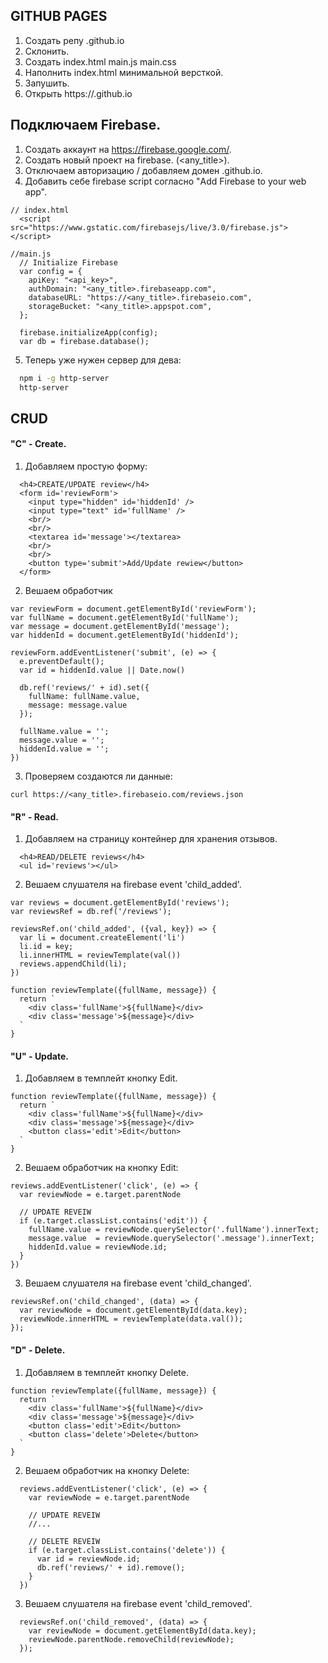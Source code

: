 ## GITHUB PAGES
1. Cоздать репу <username>.github.io
2. Склонить.
3. Создaть index.html main.js main.css
4. Наполнить index.html минимальной версткой.
5. Запушить.
6. Открыть https://<username>.github.io

## Подключаем Firebase.
1. Создать аккаунт на https://firebase.google.com/.
2. Создать новый проект на firebase. (<any_title>).
3. Отключаем авторизацию / добавляем домен <username>.github.io.
4. Добавить себе firebase script согласно "Add Firebase to your web app".

```
// index.html
  <script src="https://www.gstatic.com/firebasejs/live/3.0/firebase.js"></script>

//main.js
  // Initialize Firebase
  var config = {
    apiKey: "<api_key>",
    authDomain: "<any_title>.firebaseapp.com",
    databaseURL: "https://<any_title>.firebaseio.com",
    storageBucket: "<any_title>.appspot.com",
  };

  firebase.initializeApp(config);
  var db = firebase.database();
```

5. Теперь уже нужен сервер для дева:

```bash
  npm i -g http-server
  http-server
```

## CRUD
#### "C" - Сreate.
1. Добавляем простую форму:

```
  <h4>CREATE/UPDATE review</h4>
  <form id='reviewForm'>
    <input type="hidden" id='hiddenId' />
    <input type="text" id='fullName' />
    <br/>
    <br/>
    <textarea id='message'></textarea>
    <br/>
    <br/>
    <button type='submit'>Add/Update rewiew</button>
  </form>
```

2. Вешаем обработчик

```
var reviewForm = document.getElementById('reviewForm');
var fullName = document.getElementById('fullName');
var message = document.getElementById('message');
var hiddenId = document.getElementById('hiddenId');

reviewForm.addEventListener('submit', (e) => {
  e.preventDefault();
  var id = hiddenId.value || Date.now()

  db.ref('reviews/' + id).set({
    fullName: fullName.value,
    message: message.value
  });

  fullName.value = '';
  message.value = '';
  hiddenId.value = '';
})
```

3. Проверяем создаются ли данные:

```
curl https://<any_title>.firebaseio.com/reviews.json
```

#### "R" - Read.

1. Добавляем на страницу контейнер для хранения отзывов.

```
  <h4>READ/DELETE reviews</h4>
  <ul id='reviews'></ul>
```

2. Вешаем слушателя на firebase event 'child_added'.

```
var reviews = document.getElementById('reviews');
var reviewsRef = db.ref('/reviews');

reviewsRef.on('child_added', ({val, key}) => {
  var li = document.createElement('li')
  li.id = key;
  li.innerHTML = reviewTemplate(val())
  reviews.appendChild(li);
})

function reviewTemplate({fullName, message}) {
  return `
    <div class='fullName'>${fullName}</div>
    <div class='message'>${message}</div>
  `
}
```

#### "U" - Update.

1. Добавляем в темплейт кнопку Edit.
```
function reviewTemplate({fullName, message}) {
  return `
    <div class='fullName'>${fullName}</div>
    <div class='message'>${message}</div>
    <button class='edit'>Edit</button>
  `
}
```

2. Вешаем обработчик на кнопку Edit:

```
reviews.addEventListener('click', (e) => {
  var reviewNode = e.target.parentNode

  // UPDATE REVEIW
  if (e.target.classList.contains('edit')) {
    fullName.value = reviewNode.querySelector('.fullName').innerText;
    message.value  = reviewNode.querySelector('.message').innerText;
    hiddenId.value = reviewNode.id;
  }
})
```

3. Вешаем слушателя на firebase event 'child_changed'.

```
reviewsRef.on('child_changed', (data) => {
  var reviewNode = document.getElementById(data.key);
  reviewNode.innerHTML = reviewTemplate(data.val());
});
```

#### "D" - Delete.

1. Добавляем в темплейт кнопку Delete.
```
function reviewTemplate({fullName, message}) {
  return `
    <div class='fullName'>${fullName}</div>
    <div class='message'>${message}</div>
    <button class='edit'>Edit</button>
    <button class='delete'>Delete</button>
  `
}
```

2. Вешаем обработчик на кнопку Delete:

```
  reviews.addEventListener('click', (e) => {
    var reviewNode = e.target.parentNode

    // UPDATE REVEIW
    //...

    // DELETE REVEIW
    if (e.target.classList.contains('delete')) {
      var id = reviewNode.id;
      db.ref('reviews/' + id).remove();
    }
  })
```

3. Вешаем слушателя на firebase event 'child_removed'.

```
  reviewsRef.on('child_removed', (data) => {
    var reviewNode = document.getElementById(data.key);
    reviewNode.parentNode.removeChild(reviewNode);
  });
```
